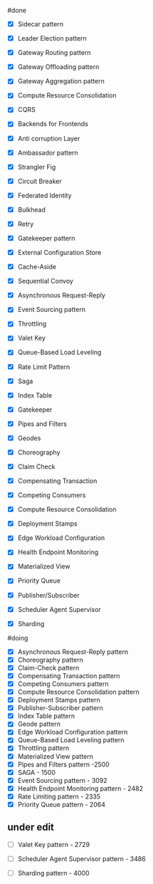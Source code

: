 

#done
- [x] Sidecar pattern
- [x] Leader Election pattern
- [x] Gateway Routing pattern
- [x] Gateway Offloading pattern
- [x] Gateway Aggregation pattern
- [x] Compute Resource Consolidation
- [x] CQRS
- [x] Backends for Frontends
- [x] Anti corruption Layer
- [x] Ambassador pattern
- [x] Strangler Fig
- [x] Circuit Breaker
- [x] Federated Identity
- [x] Bulkhead
- [x] Retry
- [x] Gatekeeper pattern
- [x] External Configuration Store
- [x] Cache-Aside
- [x] Sequential Convoy
- [x] Asynchronous Request-Reply
- [x] Event Sourcing pattern
- [x] Throttling
- [x] Valet Key
- [x] Queue-Based Load Leveling
- [x] Rate Limit Pattern
- [x] Saga
- [x] Index Table
- [x] Gatekeeper
- [x] Pipes and Filters
- [x] Geodes
- [x] Choreography
- [x] Claim Check
- [x] Compensating Transaction
- [x] Competing Consumers
- [x] Compute Resource Consolidation
- [x] Deployment Stamps
- [x] Edge Workload Configuration
- [x] Health Endpoint Monitoring
- [x] Materialized View
- [x] Priority Queue
- [x] Publisher/Subscriber
- [x] Scheduler Agent Supervisor
- [x] Sharding



#doing

- [x] Asynchronous Request-Reply pattern
- [x]  Choreography pattern
- [x] Claim-Check pattern
- [x] Compensating Transaction pattern
- [x] Competing Consumers pattern
- [x]  Compute Resource Consolidation pattern
- [x] Deployment Stamps pattern
- [x] Publisher-Subscriber pattern
- [x] Index Table pattern
- [x] Geode pattern
- [x] Edge Workload Configuration pattern
- [x] Queue-Based Load Leveling pattern
- [x] Throttling pattern
- [x] Materialized View pattern
- [x] Pipes and Filters pattern -2500
- [x] SAGA - 1500
- [x] Event Sourcing pattern - 3092
- [x] Health Endpoint Monitoring pattern - 2482
- [x] Rate Limiting pattern - 2335
- [x] Priority Queue pattern - 2064
## under edit




- [ ] Valet Key pattern - 2729
- [ ] Scheduler Agent Supervisor pattern - 3486
- [ ] Sharding pattern - 4000 



